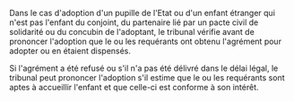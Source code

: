 Dans le cas d'adoption d'un pupille de l'Etat ou d'un enfant étranger qui n'est pas l'enfant du conjoint, du partenaire lié par un pacte civil de solidarité ou du concubin de l'adoptant, le tribunal vérifie avant de prononcer l'adoption que le ou les requérants ont obtenu l'agrément pour adopter ou en étaient dispensés.

Si l'agrément a été refusé ou s'il n'a pas été délivré dans le délai légal, le tribunal peut prononcer l'adoption s'il estime que le ou les requérants sont aptes à accueillir l'enfant et que celle-ci est conforme à son intérêt.
